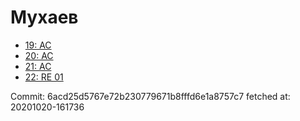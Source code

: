 # Мухаев
- [19: AC](19.md)
- [20: AC](20.md)
- [21: AC](21.md)
- [22: RE 01](22.md)

Commit: 6acd25d5767e72b230779671b8fffd6e1a8757c7
 fetched at: 20201020-161736
